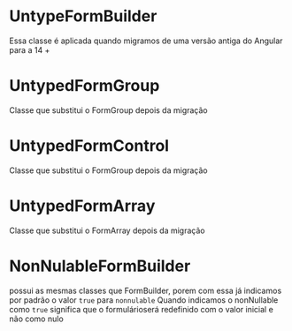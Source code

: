 # UntypeFormBuilder

Essa classe é aplicada quando migramos de uma versão antiga do Angular para a 14 +

# UntypedFormGroup

Classe que substitui o FormGroup depois da migração

# UntypedFormControl

Classe que substitui o FormGroup depois da migração

# UntypedFormArray

Classe que substitui o FormArray depois da migração

# NonNulableFormBuilder

possui as mesmas classes que FormBuilder, porem com essa já indicamos por padrão o valor `true` para `nonnulable`
Quando indicamos o nonNullable como `true` significa que o formulárioserá redefinido com o valor inicial e não como nulo
